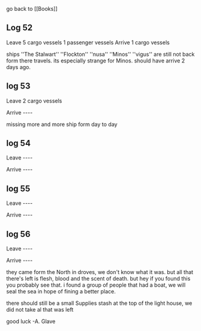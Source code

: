 go back to [[Books]]

## Log 52

Leave
	5 cargo vessels
	1 passenger vessels
Arrive
	1 cargo vessels

ships ''The Stalwart'' ''Flockton'' ''nusa'' ''Minos'' ''vigus'' are still not back form there travels. its  especially strange for Minos. should have arrive 2 days ago.

## log 53 

Leave
	2 cargo vessels

Arrive
	 ----

missing more and more ship form day to day 

## log 54

Leave
	----

Arrive
	 ----
## log 55

Leave
	----

Arrive
	 ----
## log 56

Leave
	----

Arrive
	 ----

they came form the North in droves, we don't know what it was. but all that there's left is flesh, blood and the scent of death. but hey if you found this you probably see that.
i found a group of people that had a boat, we will seal the sea in hope of fining a better place.

there should still be a small Supplies stash at the top of the light house, we did not take al that was left 

good luck
	-A. Glave 
